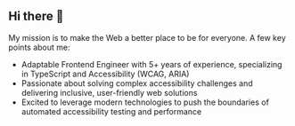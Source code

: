 ## Hi there 👋
My mission is to make the Web a better place to be for everyone. A few key points about me:
- Adaptable Frontend Engineer with 5+ years of experience, specializing in TypeScript and Accessibility (WCAG, ARIA)
- Passionate about solving complex accessibility challenges and delivering inclusive, user-friendly web solutions
- Excited to leverage modern technologies to push the boundaries of automated accessibility testing and performance
